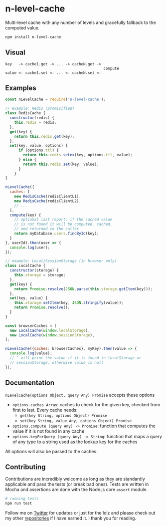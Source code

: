 # n-level-cache
Multi-level cache with any number of levels and gracefully fallback to the computed value.

```sh
npm install n-level-cache
```

## Visual

```
key   -> cache1.get -> ... -> cacheN.get ->
                                            compute
value <- cache1.set <- ... <- cacheN.set <-
```

## Examples

```js
const nLevelCache = require('n-level-cache');

// example: Redis (promisified)
class RedisCache {
  constructor(redis) {
    this.redis = redis;
  },
  get(key) {
    return this.redis.get(key);
  },
  set(key, value, options) {
      if (options.ttl) {
        return this.redis.setex(key, options.ttl, value);
      } else {
        return this.redis.set(key, value);
      }
    }
}

nLevelCache({
  caches: [
    new RedisCache(redisClientL1),
    new RedisCache(redisClientL2),
    // ...
  ],
  compute(key) {
    // optional last report: if the cached value
    // is not found it will be computed, cached,
    // and returned to the caller
    return myDatabase.users.findById(key);
  }
}, userId).then(user => {
  console.log(user);
});
```

```js
// example: Local/SessionStorage (in browser only)
class LocalCache {
  constructor(storage) {
    this.storage = storage;
  },
  get(key) {
    return Promise.resolve(JSON.parse(this.storage.getItem(key)));
  },
  set(key, value) {
    this.storage.setItem(key, JSON.stringify(value));
    return Promise.resolve();
  }
}

const browserCaches = [
  new LocalCache(window.localStorage),
  new LocalCache(window.sessionStorage),
];

nLevelCache({caches: browserCaches}, myKey).then(value => {
  console.log(value);
  // ^ will print the value if it is found in localStorage or
  // sessionStorage, otherwise value is null
});
```

## Documentation

`nLevelCache(options Object, query Any) Promise` accepts these options
- `options.caches Array`: caches to check for the given key, checked from first to last. Every cache needs:        
  - `get(key String, options Object) Promise`
  - `set(key String, value Any, options Object) Promise`
- `options.compute (query Any) -> Promise`: function that computes the value if it is not found in any cache
- `options.keyForQuery (query Any) -> String`: function that maps a query of any type to a string used as the lookup key for the caches

All options will also be passed to the caches.

## Contributing

Contributions are incredibly welcome as long as they are standardly applicable and pass the tests (or break bad ones). Tests are written in Mocha and assertions are done with the Node.js core `assert` module.

```sh
# running tests
npm run test
```

Follow me on [Twitter](https://twitter.com/compooter) for updates or just for the lolz and please check out my other [repositories](https://github.com/andrejewski) if I have earned it. I thank you for reading.
